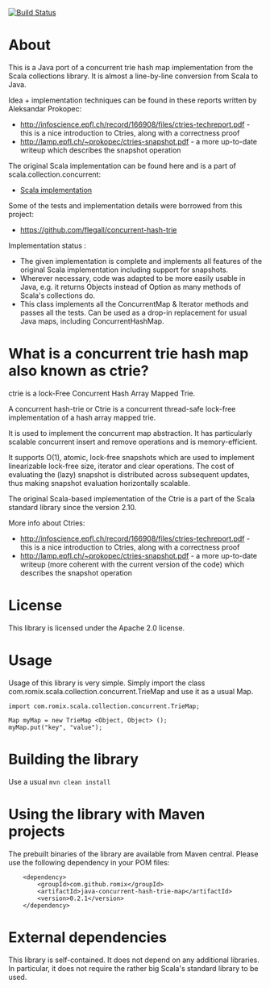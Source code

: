 [![Build Status](https://travis-ci.org/PantheonTechnologies/triemap.svg?branch=master)](https://travis-ci.org/PantheonTechnologies/triemap)

About
=============================

This is a Java port of a concurrent trie hash map implementation from the Scala collections library. It is almost a line-by-line 
conversion from Scala to Java.

Idea + implementation techniques can be found in these reports written by Aleksandar Prokopec:
   * http://infoscience.epfl.ch/record/166908/files/ctries-techreport.pdf - this is a nice introduction to Ctries, along with a correctness proof
   * http://lamp.epfl.ch/~prokopec/ctries-snapshot.pdf - a more up-to-date writeup which describes the snapshot operation

The original Scala implementation can be found here and is a part of scala.collection.concurrent:
   *   [Scala implementation](https://github.com/scala/scala/blob/930c85d6c96507d798d1847ea078eebf93dc0acb/src/library/scala/collection/concurrent/TrieMap.scala)

Some of the tests and implementation details were borrowed from this project:
   *  https://github.com/flegall/concurrent-hash-trie

Implementation status : 
   *   The given implementation is complete and implements all features of the original Scala implementation including support for 
   snapshots.
   *   Wherever necessary, code was adapted to be more easily usable in Java, e.g. it returns Objects instead of Option<V> as 
   many methods of Scala's collections do.   
   *   This class implements all the ConcurrentMap & Iterator methods and passes all the tests. Can be used as a drop-in replacement
       for usual Java maps, including ConcurrentHashMap.


What is a concurrent trie hash map also known as ctrie?
========================================================
ctrie is a lock-Free Concurrent Hash Array Mapped Trie.

A concurrent hash-trie or Ctrie is a concurrent thread-safe lock-free implementation of a hash array mapped trie.
 
It is used to implement the concurrent map abstraction. It has particularly scalable concurrent insert and remove operations 
and is memory-efficient. 

It supports O(1), atomic, lock-free snapshots which are used to implement linearizable lock-free size, iterator and clear operations. 
The cost of evaluating the (lazy) snapshot is distributed across subsequent updates, thus making snapshot evaluation horizontally scalable.

The original Scala-based implementation of the Ctrie is a part of the Scala standard library since the version 2.10.

More info about Ctries:

- http://infoscience.epfl.ch/record/166908/files/ctries-techreport.pdf - this is a nice introduction to Ctries, along with a correctness proof
- http://lamp.epfl.ch/~prokopec/ctries-snapshot.pdf - a more up-to-date writeup (more coherent with the current version of the code) which describes the snapshot operation
       

License
===============================

This library is licensed under the Apache 2.0 license.


Usage
===============================

Usage of this library is very simple. Simply import the class com.romix.scala.collection.concurrent.TrieMap and use it as a usual Map.
    
    import com.romix.scala.collection.concurrent.TrieMap;
    
    Map myMap = new TrieMap <Object, Object> ();
    myMap.put("key", "value");
    

Building the library
===============================

Use a usual `mvn clean install`

Using the library with Maven projects
=====================================
The prebuilt binaries of the library are available from Maven central. Please use the following dependency in your POM files:

		<dependency>
			<groupId>com.github.romix</groupId>
			<artifactId>java-concurrent-hash-trie-map</artifactId>
			<version>0.2.1</version>
		</dependency>


External dependencies
=====================================
This library is self-contained. It does not depend on any additional libraries. In particular, it does not require the rather big Scala's 
standard library to be used.


